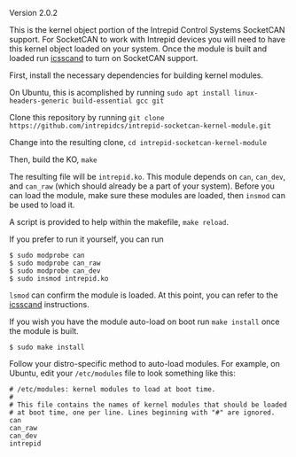 Version 2.0.2

This is the kernel object portion of the Intrepid Control Systems SocketCAN support. For SocketCAN to work with Intrepid devices you will need to have this kernel object loaded on your system. Once the module is built and loaded run [icsscand](https://github.com/intrepidcs/icsscand) to turn on SocketCAN support.

First, install the necessary dependencies for building kernel modules.

On Ubuntu, this is acomplished by running `sudo apt install linux-headers-generic build-essential gcc git`

Clone this repository by running `git clone https://github.com/intrepidcs/intrepid-socketcan-kernel-module.git`

Change into the resulting clone, `cd intrepid-socketcan-kernel-module`

Then, build the KO, `make`

The resulting file will be ```intrepid.ko```. This module depends on ```can```, ```can_dev```, and ```can_raw``` (which should already be a part of your system). Before you can load the module, make sure these modules are loaded, then ```insmod``` can be used to load it.

A script is provided to help within the makefile, `make reload`.

If you prefer to run it yourself, you can run

```
$ sudo modprobe can
$ sudo modprobe can_raw
$ sudo modprobe can_dev
$ sudo insmod intrepid.ko
```

```lsmod``` can confirm the module is loaded. At this point, you can refer to the [icsscand](https://github.com/intrepidcs/icsscand) instructions.

If you wish you have the module auto-load on boot run ```make install``` once the module is built.

```
$ sudo make install
```

Follow your distro-specific method to auto-load modules. For example, on Ubuntu, edit your ```/etc/modules``` file to look something like this:

```
# /etc/modules: kernel modules to load at boot time.
#
# This file contains the names of kernel modules that should be loaded
# at boot time, one per line. Lines beginning with "#" are ignored.
can
can_raw
can_dev
intrepid
```
